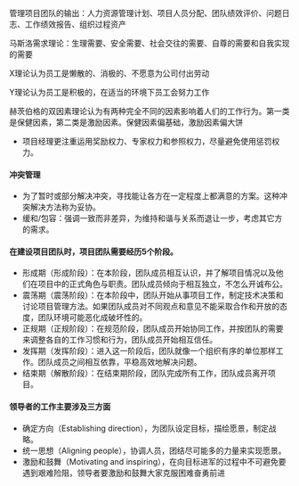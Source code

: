 管理项目团队的输出：人力资源管理计划、项目人员分配、团队绩效评价、问题日志、工作绩效报告、组织过程资产

马斯洛需求理论：生理需要、安全需要、社会交往的需要、自尊的需要和自我实现的需要

X理论认为员工是懒散的、消极的、不愿意为公司付出劳动

Y理论认为员工是积极的，在适当的环境下员工会努力工作

赫茨伯格的双因素理论认为有两种完全不同的因素影响着人们的工作行为。第一类是保健因素，第二类是激励因素。保健因素偏基础，激励因素偏大饼

- 项目经理更注重运用奖励权力、专家权力和参照权力，尽量避免使用惩罚权力。

#### 冲突管理

- 为了暂时或部分解决冲突，寻找能让各方在一定程度上都满意的方案。这种冲突解决方法称为妥协。
- 缓和/包容：强调一致而非差异，为维持和谐与关系而退让一步，考虑其它方的需求。

#### 在建设项目团队时，项目团队需要经历5个阶段。

- 形成期（形成阶段）：在本阶段，团队成员相互认识，并了解项目情况以及他们在项目中的正式角色与职责。团队成员倾向于相互独立，不怎么开诚布公。
- 震荡期（震荡阶段）：在本阶段中，团队开始从事项目工作，制定技术决策和讨论项目管理方法。如果团队成员对不同观点和意见不能采取合作和开放的态度，团队环境可能恶化成破坏性的。
- 正规期（正规阶段）：在规范阶段，团队成员开始协同工作，并按团队的需要来调整各自的工作习惯和行为，团队成员开始相互信任。 
- 发挥期（发挥阶段）：进入这一阶段后，团队就像一个组织有序的单位那样工作。团队成员之间相互依靠，平稳高效地解决问题。
- 结束期（解散阶段）：在结束期阶段，团队完成所有工作，团队成员离开项目。



#### 领导者的工作主要涉及三方面

- 确定方向（Establishing direction），为团队设定目标，描绘愿景，制定战略。
- 统一思想（Aligning people），协调人员，团结尽可能多的力量来实现愿景。
- 激励和鼓舞（Motivating and inspiring），在向目标进军的过程中不可避免要遇到艰难险阻，领导者要激励和鼓舞大家克服困难奋勇前进
